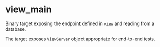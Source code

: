 view_main
===========

Binary target exposing the endpoint defined in `view` and reading from a database.

The target exposes `ViewServer` object appropriate for end-to-end tests.
